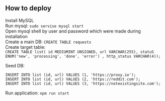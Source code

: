 ## How to deploy
Install MySQL  
Run mysql: `sudo servise mysql start`  
Open mysql shell by user and password which were made during installation  
Create a main DB: `CREATE TABLE requests`  
Create target table:  
```CREATE TABLE list( id MEDIUMINT UNSIGNED, url VARCHAR(255), statuS ENUM('new', 'processing', 'done', 'error') , http_status VARCHAR(4));```  

Seed DB:
```
INSERT INTO list (id, url) VALUES (1, 'https://proxy.io');
INSERT INTO list (id, url) VALUES (2, 'https://reddit.com');
INSERT INTO list (id, url) VALUES (3, 'https://notexistingsite.com');
```
Run application: `npm run start`
